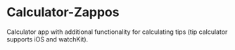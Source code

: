 # Calculator-Zappos
Calculator app with additional functionality for calculating tips (tip calculator supports iOS and watchKit).
